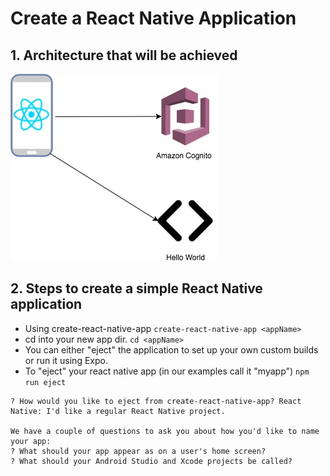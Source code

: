 # Create a React Native Application

## 1. Architecture that will be achieved

![Architecture](../images/MobileWorkshop_Hello.jpg)

## 2. Steps to create a simple React Native application

- Using create-react-native-app
` create-react-native-app <appName> `
- cd into your new app dir.
` cd <appName> `
- You can either "eject" the application to set up your own custom builds or run it using Expo. 
- To "eject" your react native app (in our examples call it "myapp")
` npm run eject `

```
? How would you like to eject from create-react-native-app? React Native: I'd like a regular React Native project.

We have a couple of questions to ask you about how you'd like to name your app:
? What should your app appear as on a user's home screen? 
? What should your Android Studio and Xcode projects be called? 
```
  
